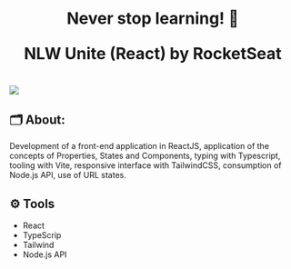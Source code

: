 <h1 align="center">

<p>Never stop learning! 🚀</p>
<p>NLW Unite (React) by RocketSeat</p>
</h1>

<h1>
<img src="https://ik.imagekit.io/tzbw07b6g/image.png?updatedAt=1712494140856"/>
</h1>

## 🗂️ About:

Development of a front-end application in ReactJS, application of the concepts of Properties, States and Components, typing with Typescript, tooling with Vite, responsive interface with TailwindCSS, consumption of Node.js API, use of URL states.

## ⚙️ Tools

- React
- TypeScrip
- Tailwind
- Node.js API

